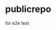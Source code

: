 # publicrepo
for e2e test































































































































































































































































































































































































































































